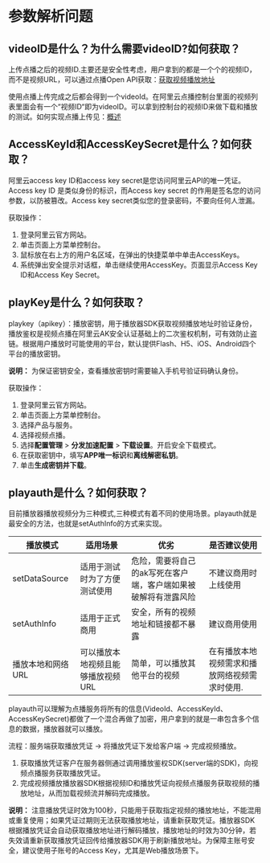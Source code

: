 # 参数解析问题

## videoID是什么？为什么需要videoID?如何获取？

上传点播之后的视频ID.主要还是安全性考虑，用户拿到的都是一个个的视频ID，而不是视频URL，可以通过点播Open API获取：[获取视频播放地址](/intl.zh-CN/服务端API/音视频播放/获取视频播放地址.md)

使用点播上传完成之后都会得到一个videoId。在阿里云点播控制台里面的视频列表里面会有一个“视频ID“即为videoID。可以拿到控制台的视频ID来做下载和播放的测试。如何实现点播上传见：[概述](/intl.zh-CN/上传SDK/概述.md)

## AccessKeyId和AccessKeySecret是什么？如何获取？

阿里云access key ID和access key secret是您访问阿里云API的唯一凭证。Access key ID 是类似身份的标识，而Access key secret 的作用是签名您的访问参数，以防被篡改。Access key secret类似您的登录密码，不要向任何人泄漏。

获取操作：

1.  登录阿里云官方网站。
2.  单击页面上方菜单控制台。
3.  鼠标放在右上方的用户名区域，在弹出的快捷菜单中单击AccessKeys。
4.  系统弹出安全提示对话框，单击继续使用AccessKey。页面显示Access Key ID和Access Key Secret。

## playKey是什么？如何获取？

playkey（apikey）：播放密钥，用于播放器SDK获取视频播放地址时验证身份，播放鉴权是视频点播在阿里云AK安全认证基础上的二次鉴权机制，可有效防止盗链。根据用户播放时可能使用的平台，默认提供Flash、H5、iOS、Android四个平台的播放密钥。

**说明：** 为保证密钥安全，查看播放密钥时需要输入手机号验证码确认身份。

获取操作：

1.  登录阿里云官方网站。
2.  单击页面上方菜单控制台。
3.  选择产品与服务。
4.  选择视频点播。
5.  选择**配置管理** \> **分发加速配置** \> **下载设置**。开启安全下载模式。
6.  在获取密钥中，填写**APP唯一标识**和**离线解密私钥**。
7.  单击**生成密钥并下载**。

## playauth是什么？如何获取？

目前播放器播放视频分为三种模式,三种模式有着不同的使用场景。playauth就是最安全的方法，也就是setAuthInfo的方式来实现。

|播放模式|适用场景|优劣|是否建议使用|
|----|----|--|------|
|setDataSource|适用于测试时为了方便测试使用|危险，需要将自己的ak写死在客户端，客户端如果被破解将有泄露风险|不建议商用时上线使用|
|setAuthInfo|适用于正式商用|安全，所有的视频地址和链接都不暴露|建议商用使用|
|播放本地和网络URL|可以播放本地视频且能够播放视频URL|简单，可以播放其他平台的视频|在有播放本地视频需求和播放网络视频需求时使用.|

playauth可以理解为点播服务将所有的信息\(VideoId、AccessKeyId、AccessKeySecret\)都做了一个混合再做了加密，用户拿到的就是一串包含多个信息的数据，播放器就可以播放。

流程：服务端获取播放凭证 -\> 将播放凭证下发给客户端 -\> 完成视频播放。

1.  获取播放凭证客户在服务器侧通过调用播放鉴权SDK\(server端的SDK\)，向视频点播服务获取播放凭证。
2.  完成视频播放播放器SDK根据视频ID和播放凭证向视频点播服务获取视频的播放地址，从而加载视频流并解码完成播放。

**说明：** 注意播放凭证时效为100秒，只能用于获取指定视频的播放地址，不能混用或重复使用；如果凭证过期则无法获取播放地址，请重新获取凭证。播放器SDK根据播放凭证会自动获取播放地址进行解码播放，播放地址的时效为30分钟，若失效请重新获取播放凭证回传给播放器SDK用于刷新播放地址。为保障主账号安全，建议使用子账号的Access Key，尤其是Web播放场景下。

